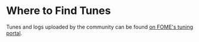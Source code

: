 # Where to Find Tunes

Tunes and logs uploaded by the community can be found [on FOME's tuning portal](https://tunes.fome.tech).
